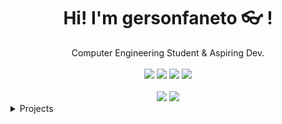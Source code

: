 <div align="center">
	<h1>Hi! I'm gersonfaneto 👓 !</h1>
	<div>Computer Engineering Student & Aspiring Dev.</div>
	<br />
	<a href="https://www.gnu.org/gnu/linux-and-gnu.en.html" target="_blank" rel="noopener noreferrer"><img src="https://img.shields.io/badge/OS-GNU/Linux-cdd6f4?style=flat&logo=gnu" /></a>
	<a href="https://ubuntu.com/" target="_blank" rel="noopener noreferrer"><img src="https://img.shields.io/badge/DISTRO-Ubuntu-74c7ec?style=flat&logo=ubuntu" /></a>
	<a href="https://neovim.io" target="_blank" rel="noopener noreferrer"><img src="https://img.shields.io/badge/EDITOR-Neovim-a6e3a1?style=flat&logo=neovim" /></a>
	<a href="https://github.com/gersonfaneto" target="_blank" rel="noopener noreferrer"><img src="https://img.shields.io/github/stars/gersonfaneto?color=cdd6f4&label=GITHUB&style=flat&logo=github" /></a>
</a>
	<br />
	<br />
	<img src="https://github-readme-stats.vercel.app/api?username=gersonfaneto&theme=dark&hide_title=true&hide_rank=true&show_icons=true&include_all_commits=true&line_height=24&hide_border=false" />
	<img src="https://github-readme-stats.vercel.app/api/top-langs/?username=gersonfaneto&theme=dark&hide_title=true&langs_count=8&layout=compact&hide_border=false" />
</div>

<details>
	<summary>Projects</summary>
	<ul>
		<li>:construction: Under Construction :construction:</li>
	</ul>
</details>

